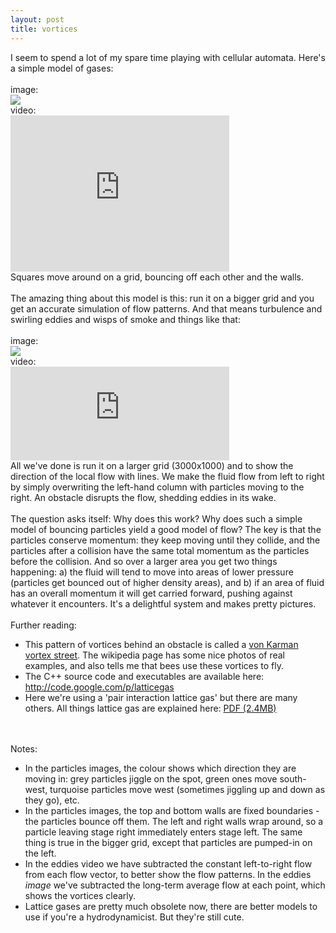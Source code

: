 ```yaml
---
layout: post
title: vortices
---
```


<div class="entry-item s2-entrytext">I seem to spend a lot of my spare time playing with cellular automata. Here's a simple model of gases:<br/><br/>image:<br/><img src="http://lh6.ggpht.com/_L3XQL9bgmnM/SR9TIFjytEI/AAAAAAAABvU/AdooQ2Ay0fw/s800/lga_particles.jpg"/><br/>video:<br/><iframe allowfullscreen="" class="lj_embedcontent" frameborder="0" height="250" name="embed_4339226_4" src="http://l.lj-toys.com/?auth_token=sessionless%3A1491904800%3Aembedcontent%3A4339226%264%26%260%3Ad2606f3547d043e7996af7dd5029ac4a433135a5&amp;moduleid=4&amp;preview=0&amp;journalid=4339226&amp;noads=" width="350"></iframe><br/>Squares move around on a grid, bouncing off each other and the walls.<br/><br/>The amazing thing about this model is this: run it on a bigger grid and you get an accurate simulation of flow patterns. And that means turbulence and swirling eddies and wisps of smoke and things like that:<br/><br/>image:<br/><img src="http://lh5.ggpht.com/_L3XQL9bgmnM/SR9UsJfZuyI/AAAAAAAABvo/AfxEGYkSQdA/s400/eddies.jpg"/><br/>video:<br/><iframe allowfullscreen="" class="lj_embedcontent" frameborder="0" height="150" name="embed_4339226_5" src="http://l.lj-toys.com/?auth_token=sessionless%3A1491904800%3Aembedcontent%3A4339226%265%26%260%3Abef8884d8b7aa1ed6768394b1ad6e6f8e79ddfa3&amp;moduleid=5&amp;preview=0&amp;journalid=4339226&amp;noads=" width="350"></iframe><br/>All we've done is run it on a larger grid (3000x1000) and to show the direction of the local flow with lines. We make the fluid flow from left to right by simply overwriting the left-hand column with particles moving to the right. An obstacle disrupts the flow, shedding eddies in its wake.<br/><br/>The question asks itself: Why does this work? Why does such a simple model of bouncing particles yield a good model of flow? The key is that the particles conserve momentum: they keep moving until they collide, and the particles after a collision have the same total momentum as the particles before the collision. And so over a larger area you get two things happening: a) the fluid will tend to move into areas of lower pressure (particles get bounced out of higher density areas), and b) if an area of fluid has an overall momentum it will get carried forward, pushing against whatever it encounters. It's a delightful system and makes pretty pictures.<br/><br/>Further reading:<ul><li>This pattern of vortices behind an obstacle is called a <a href="http://en.wikipedia.org/wiki/Von_K%C3%A1rm%C3%A1n_vortex_street" rel="nofollow">von Karman vortex street</a>. The wikipedia page has some nice photos of real examples, and also tells me that bees use these vortices to fly.</li><li>The C++ source code and executables are available here: <a href="http://code.google.com/p/latticegas" rel="nofollow">http://code.google.com/p/latticegas</a></li><li>Here we're using a 'pair interaction lattice gas' but there are many others. All things lattice gas are explained here: <a href="http://new.math.uiuc.edu/im2008/dakkak/papers/files/Wol2000c.pdf" rel="nofollow">PDF (2.4MB)</a></li></ul><br/><br/>Notes:<ul><li>In the particles images, the colour shows which direction they are moving in: grey particles jiggle on the spot, green ones move south-west, turquoise particles move west (sometimes jiggling up and down as they go), etc.</li><li>In the particles images, the top and bottom walls are fixed boundaries - the particles bounce off them. The left and right walls wrap around, so a particle leaving stage right immediately enters stage left. The same thing is true in the bigger grid, except that particles are pumped-in on the left.</li><li>In the eddies video we have subtracted the constant left-to-right flow from each flow vector, to better show the flow patterns. In the eddies <i>image</i> we've subtracted the long-term average flow at each point, which shows the vortices clearly.</li><li>Lattice gases are pretty much obsolete now, there are better models to use if you're a hydrodynamicist. But they're still cute.</li></ul></div>